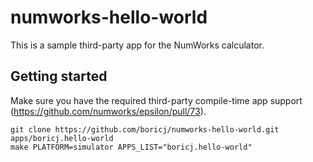 # numworks-hello-world

This is a sample third-party app for the NumWorks calculator.

## Getting started

Make sure you have the required third-party compile-time app support (https://github.com/numworks/epsilon/pull/73).
```
git clone https://github.com/boricj/numworks-hello-world.git apps/boricj.hello-world
make PLATFORM=simulator APPS_LIST="boricj.hello-world"
```
